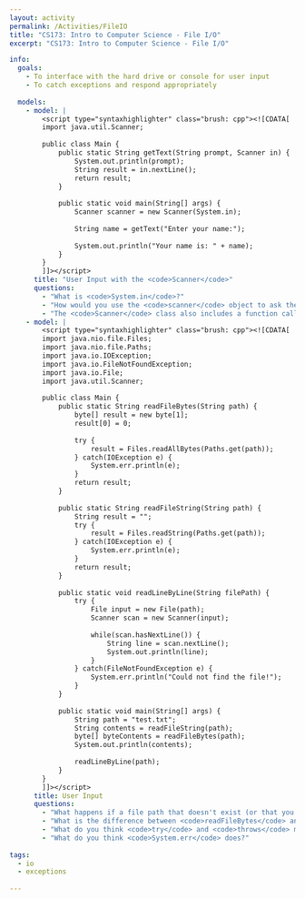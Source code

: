 ```yaml
---
layout: activity
permalink: /Activities/FileIO
title: "CS173: Intro to Computer Science - File I/O"
excerpt: "CS173: Intro to Computer Science - File I/O"

info:
  goals: 
    - To interface with the hard drive or console for user input
    - To catch exceptions and respond appropriately
    
  models:
    - model: |
        <script type="syntaxhighlighter" class="brush: cpp"><![CDATA[
        import java.util.Scanner;
        
        public class Main {            
            public static String getText(String prompt, Scanner in) {
                System.out.println(prompt);
                String result = in.nextLine();
                return result;
            }
            
            public static void main(String[] args) {
                Scanner scanner = new Scanner(System.in);
                
                String name = getText("Enter your name:");
                
                System.out.println("Your name is: " + name);
            }
        }
        ]]></script>          
      title: "User Input with the <code>Scanner</code>"
      questions:
        - "What is <code>System.in</code>?"
        - "How would you use the <code>scanner</code> object to ask the user to enter their grade in the class; keep asking them to enter their grade until it is an A, B, C, D, or F."
        - "The <code>Scanner</code> class also includes a function called `nextInt` which returns a numeric value from the user.  Write a program to ask the user to pick a number from 1 to 10 (again, keep prompting them until the value is within this range!)"
    - model: |
        <script type="syntaxhighlighter" class="brush: cpp"><![CDATA[
        import java.nio.file.Files;
        import java.nio.file.Paths;
        import java.io.IOException;
        import java.io.FileNotFoundException;
        import java.io.File;
        import java.util.Scanner;
        
        public class Main {  
            public static String readFileBytes(String path) {
                byte[] result = new byte[1];
                result[0] = 0;
                
                try {
                    result = Files.readAllBytes(Paths.get(path));
                } catch(IOException e) {
                    System.err.println(e);
                }
                return result;
            }
            
            public static String readFileString(String path) {
                String result = "";
                try {
                    result = Files.readString(Paths.get(path));
                } catch(IOException e) {
                    System.err.println(e);
                }
                return result;
            }
            
            public static void readLineByLine(String filePath) {
                try {
                    File input = new File(path);
                    Scanner scan = new Scanner(input);
                    
                    while(scan.hasNextLine()) {
                        String line = scan.nextLine();
                        System.out.println(line);
                    }
                } catch(FileNotFoundException e) {
                    System.err.println("Could not find the file!");
                }            
            }
            
            public static void main(String[] args) {
                String path = "test.txt";
                String contents = readFileString(path);
                byte[] byteContents = readFileBytes(path);
                System.out.println(contents);
                
                readLineByLine(path);
            }
        }
        ]]></script>          
      title: User Input
      questions:
        - "What happens if a file path that doesn't exist (or that you don't have permission to open) is passed to <code>readFileString</code> or <code>readFileBytes</code>?"
        - "What is the difference between <code>readFileBytes</code> and <code>readFileString</code>?"
        - "What do you think <code>try</code> and <code>throws</code> mean?"
        - "What do you think <code>System.err</code> does?"
        
tags:
  - io
  - exceptions
  
---
```


